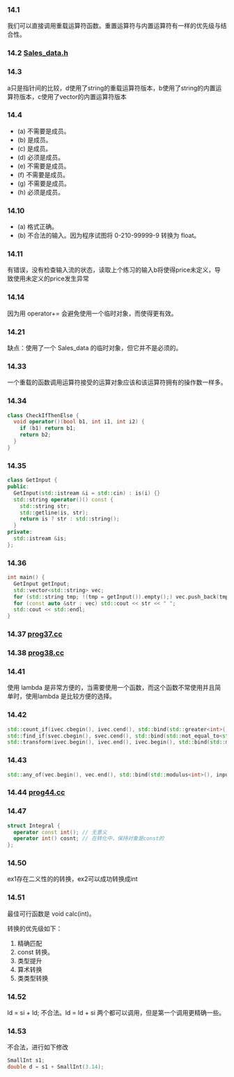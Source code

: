 ### 14.1
我们可以直接调用重载运算符函数。重置运算符与内置运算符有一样的优先级与结合性。

### 14.2 [Sales_data.h](Sales_data.h)

### 14.3
a只是指针间的比较，d使用了string的重载运算符版本，b使用了string的内置运算符版本，c使用了vector的内置运算符版本

### 14.4
- (a) 不需要是成员。
- (b) 是成员。
- (c) 是成员。
- (d) 必须是成员。
- (e) 不需要是成员。
- (f) 不需要是成员。
- (g) 不需要是成员。
- (h) 必须是成员。

### 14.10
- (a) 格式正确。
- (b) 不合法的输入。因为程序试图将 0-210-99999-9 转换为 float。

### 14.11
有错误，没有检查输入流的状态，读取上个练习的输入b将使得price未定义，导致使用未定义的price发生异常

### 14.14
因为用 operator+= 会避免使用一个临时对象，而使得更有效。

### 14.21
缺点：使用了一个 Sales_data 的临时对象，但它并不是必须的。

### 14.33
一个重载的函数调用运算符接受的运算对象应该和该运算符拥有的操作数一样多。

### 14.34
```c++
class CheckIfThenElse {
  void operator()(bool b1, int i1, int i2) {
    if (b1) return b1;
    return b2;
  }
}
```

### 14.35
```c++
class GetInput {
public:
  GetInput(std::istream &i = std::cin) : is(i) {}
  std::string operator()() const {
    std::string str;
    std::getline(is, str);
    return is ? str : std::string();
  }
private:
  std::istream &is;
};
```

### 14.36
```c++
int main() {
  GetInput getInput;
  std::vector<std::string> vec;
  for (std::string tmp; !(tmp = getInput()).empty();) vec.push_back(tmp);
  for (const auto &str : vec) std::cout << str << " ";
  std::cout << std::endl;
}
```

### 14.37 [prog37.cc](prog37.cc)

### 14.38 [prog38.cc](prog38.cc)

### 14.41
使用 lambda 是非常方便的，当需要使用一个函数，而这个函数不常使用并且简单时，使用lambda 是比较方便的选择。

### 14.42
```c++
std::count_if(ivec.cbegin(), ivec.cend(), std::bind(std::greater<int>(), _1, 1024));
std::find_if(svec.cbegin(), svec.cend(), std::bind(std::not_equal_to<std::string>(), _1, "pooh"));
std::transform(ivec.begin(), ivec.end(), ivec.begin(), std::bind(std::multiplies<int>(), _1, 2));
```

### 14.43
```c++
std::any_of(vec.begin(), vec.end(), std::bind(std::modulus<int>(), input, _1));
```

### 14.44 [prog44.cc](prog44.cc)

### 14.47
```c++
struct Integral {
  operator const int(); // 无意义
  operator int() cosnt; // 在转化中，保持对象是const的
};
```

### 14.50
ex1存在二义性的的转换，ex2可以成功转换成int

### 14.51
最佳可行函数是 void calc(int)。

转换的优先级如下：
1. 精确匹配
1. const 转换。
1. 类型提升
1. 算术转换
1. 类类型转换

### 14.52
ld = si + ld; 不合法。ld = ld + si 两个都可以调用，但是第一个调用更精确一些。

### 14.53
不合法，进行如下修改
```c++
SmallInt s1;
double d = s1 + SmallInt(3.14);
```
